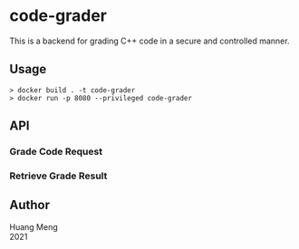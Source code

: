 # code-grader

This is a backend for grading C++ code in a secure and controlled manner.

## Usage

```shell
> docker build . -t code-grader
> docker run -p 8080 --privileged code-grader
```

## API

### Grade Code Request

### Retrieve Grade Result

## Author

Huang Meng \
2021